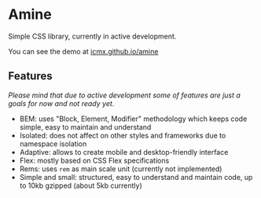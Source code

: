 # Amine

Simple CSS library, currently in active development.

You can see the demo at [icmx.github.io/amine](https://icmx.github.io/amine)

## Features

*Please mind that due to active development some of features are just a goals for now and not ready yet*.

  - BEM: uses "Block, Element, Modifier" methodology which keeps code simple, easy to maintain and understand
  - Isolated: does not affect on other styles and frameworks due to namespace isolation
  - Adaptive: allows to create mobile and desktop-friendly interface
  - Flex: mostly based on CSS Flex specifications
  - Rems: uses `rem` as main scale unit (currently not implemented)
  - Simple and small: structured, easy to understand and maintain code, up to 10kb gzipped (about 5kb currently)